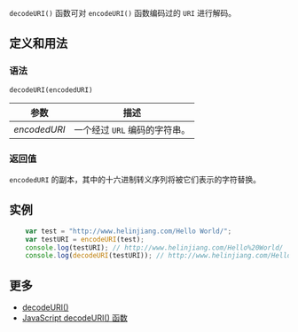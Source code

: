 `decodeURI()` 函数可对 `encodeURI()` 函数编码过的 `URI` 进行解码。

## 定义和用法

### 语法

`decodeURI(encodedURI)`

| 参数 | 描述 |
| --- | --- |
| _encodedURI_ | 一个经过 `URL` 编码的字符串。 |

### 返回值

`encodedURI` 的副本，其中的十六进制转义序列将被它们表示的字符替换。

## 实例

```javascript
    var test = "http://www.helinjiang.com/Hello World/";
    var testURI = encodeURI(test);
    console.log(testURI); // http://www.helinjiang.com/Hello%20World/
    console.log(decodeURI(testURI)); // http://www.helinjiang.com/Hello World/
```

## 更多

*   [decodeURI()](https://developer.mozilla.org/zh-CN/docs/Web/JavaScript/Reference/Global_Objects/decodeURI)
*   [JavaScript decodeURI() 函数](http://www.w3school.com.cn/jsref/jsref_decodeURI.asp)